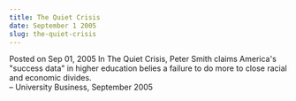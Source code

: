 ```yaml
---
title: The Quiet Crisis
date: September 1 2005
slug: the-quiet-crisis
---
```


 



<span class="date">Posted on Sep 01, 2005    </span>
In The Quiet Crisis, Peter Smith claims America&apos;s &quot;success data&quot; in
higher education belies a failure to do more to close racial and
economic divides.<br>
&#x2013; University Business, September 2005<br/></br>




```

